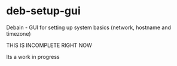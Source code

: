 # deb-setup-gui
Debain - GUI for setting up system basics (network, hostname and timezone)

THIS IS INCOMPLETE RIGHT NOW

Its a work in progress
